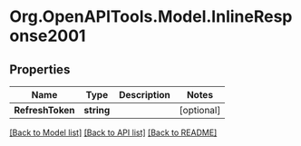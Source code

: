 # Org.OpenAPITools.Model.InlineResponse2001
## Properties

Name | Type | Description | Notes
------------ | ------------- | ------------- | -------------
**RefreshToken** | **string** |  | [optional] 

[[Back to Model list]](../README.md#documentation-for-models) [[Back to API list]](../README.md#documentation-for-api-endpoints) [[Back to README]](../README.md)

